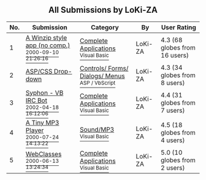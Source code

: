 ﻿<div align="center">

## All Submissions by LoKi\-ZA

</div>

No.  | Submission | Category | By   | User Rating
---- | ---------- | -------- | ---- | -----------
1 | [A Winzip style app \(no comp\.\)<br /><sup>2000-09-10 21:26:16</sup>](https://github.com/Planet-Source-Code/loki-za-a-winzip-style-app-no-comp__1-11393) | [Complete Applications<br /><sup>Visual Basic</sup>](../ByCategory/complete-applications__1-27.md) | LoKi\-ZA | 4.3 (68 globes from 16 users)
2 | [ASP/CSS Drop\-down<br />](https://github.com/Planet-Source-Code/loki-za-asp-css-drop-down__4-6239) | [Controls/ Forms/ Dialogs/ Menus<br /><sup>ASP / VbScript</sup>](../ByCategory/controls-forms-dialogs-menus__4-3.md) | LoKi\-ZA | 4.3 (34 globes from 8 users)
3 | [Syphon \- VB IRC Bot<br /><sup>2002-04-18 16:12:06</sup>](https://github.com/Planet-Source-Code/loki-za-syphon-vb-irc-bot__1-33930) | [Complete Applications<br /><sup>Visual Basic</sup>](../ByCategory/complete-applications__1-27.md) | LoKi\-ZA | 4.4 (31 globes from 7 users)
4 | [A Tiny MP3 Player<br /><sup>2000-07-24 14:13:22</sup>](https://github.com/Planet-Source-Code/loki-za-a-tiny-mp3-player__1-10005) | [Sound/MP3<br /><sup>Visual Basic</sup>](../ByCategory/sound-mp3__1-45.md) | LoKi\-ZA | 4.5 (18 globes from 4 users)
5 | [WebClasses<br /><sup>2000-06-13 13:24:34</sup>](https://github.com/Planet-Source-Code/loki-za-webclasses__1-8888) | [Complete Applications<br /><sup>Visual Basic</sup>](../ByCategory/complete-applications__1-27.md) | LoKi\-ZA | 5.0 (10 globes from 2 users)
